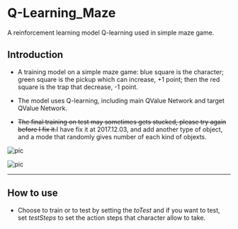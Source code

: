 # Q-Learning_Maze
A reinforcement learning model Q-learning used in simple maze game.

## Introduction

 - A training model on a simple maze game: blue square is the character; green square is the pickup which can increase, +1 point; then the red square is the trap that decrease, -1 point.
 
 - The model uses Q-learning, including main QValue Network and target QValue Network.
 
 - ~~The final training on test may sometimes gets stucked, please try again before I fix it.~~I have fix it at 2017.12.03, and add another type of object, and a mode that randomly gives number of each kind of objexts.
 
 ![pic](https://github.com/AdamAlive/MarkdownRef/blob/master/277.gif?raw=true)
 
 ![pic](https://github.com/AdamAlive/MarkdownRef/blob/master/278.gif?raw=true)
 
*********************

## How to use

 - Choose to train or to test by setting the _toTest_ and if you want to test, set _testSteps_ to set the action steps that character allow to take.
